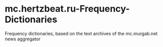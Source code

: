 # mc.hertzbeat.ru-Frequency-Dictionaries
Frequency dictionaries, based on the text archives of the mc.murgab.net news aggregator
